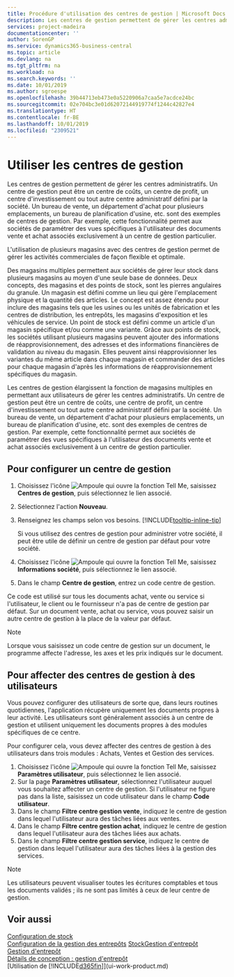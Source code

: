 ```yaml
---
title: Procédure d'utilisation des centres de gestion | Microsoft Docs
description: Les centres de gestion permettent de gérer les centres administratifs. Un centre de gestion peut être un centre de coût, un centre de profit, un centre d'investissement ou un autre centre administratif défini par la société.
services: project-madeira
documentationcenter: ''
author: SorenGP
ms.service: dynamics365-business-central
ms.topic: article
ms.devlang: na
ms.tgt_pltfrm: na
ms.workload: na
ms.search.keywords: ''
ms.date: 10/01/2019
ms.author: sgroespe
ms.openlocfilehash: 39b44713eb473e0a5220906a7caa5e7acdce24bc
ms.sourcegitcommit: 02e704bc3e01d62072144919774f1244c42827e4
ms.translationtype: HT
ms.contentlocale: fr-BE
ms.lasthandoff: 10/01/2019
ms.locfileid: "2309521"
---
```

# <a name="work-with-responsibility-centers"></a>Utiliser les centres de gestion
Les centres de gestion permettent de gérer les centres administratifs. Un centre de gestion peut être un centre de coûts, un centre de profit, un centre d'investissement ou tout autre centre administratif défini par la société. Un bureau de vente, un département d'achat pour plusieurs emplacements, un bureau de planification d'usine, etc. sont des exemples de centres de gestion. Par exemple, cette fonctionnalité permet aux sociétés de paramétrer des vues spécifiques à l'utilisateur des documents vente et achat associés exclusivement à un centre de gestion particulier.  

L'utilisation de plusieurs magasins avec des centres de gestion permet de gérer les activités commerciales de façon flexible et optimale.

Des magasins multiples permettent aux sociétés de gérer leur stock dans plusieurs magasins au moyen d'une seule base de données. Deux concepts, des magasins et des points de stock, sont les pierres angulaires du granule. Un magasin est défini comme un lieu qui gère l'emplacement physique et la quantité des articles. Le concept est assez étendu pour inclure des magasins tels que les usines ou les unités de fabrication et les centres de distribution, les entrepôts, les magasins d'exposition et les véhicules de service. Un point de stock est défini comme un article d'un magasin spécifique et/ou comme une variante. Grâce aux points de stock, les sociétés utilisant plusieurs magasins peuvent ajouter des informations de réapprovisionnement, des adresses et des informations financières de validation au niveau du magasin. Elles peuvent ainsi réapprovisionner les variantes du même article dans chaque magasin et commander des articles pour chaque magasin d'après les informations de réapprovisionnement spécifiques du magasin.  

Les centres de gestion élargissent la fonction de magasins multiples en permettant aux utilisateurs de gérer les centres administratifs. Un centre de gestion peut être un centre de coûts, une centre de profit, un centre d'investissement ou tout autre centre administratif défini par la société. Un bureau de vente, un département d'achat pour plusieurs emplacements, un bureau de planification d'usine, etc. sont des exemples de centres de gestion. Par exemple, cette fonctionnalité permet aux sociétés de paramétrer des vues spécifiques à l'utilisateur des documents vente et achat associés exclusivement à un centre de gestion particulier.

## <a name="to-set-up-a-responsibility-center"></a>Pour configurer un centre de gestion  
1.  Choisissez l'icône ![Ampoule qui ouvre la fonction Tell Me](media/ui-search/search_small.png "Dites-moi ce que vous voulez faire"), saisissez **Centres de gestion**, puis sélectionnez le lien associé.  
2.  Sélectionnez l'action **Nouveau**.  
3.  Renseignez les champs selon vos besoins. [!INCLUDE[tooltip-inline-tip](includes/tooltip-inline-tip_md.md)]  

    Si vous utilisez des centres de gestion pour administrer votre société, il peut être utile de définir un centre de gestion par défaut pour votre société.
4. Choisissez l'icône ![Ampoule qui ouvre la fonction Tell Me](media/ui-search/search_small.png "Dites-moi ce que vous voulez faire"), saisissez **Informations société**, puis sélectionnez le lien associé.
5. Dans le champ **Centre de gestion**, entrez un code centre de gestion.

Ce code est utilisé sur tous les documents achat, vente ou service si l'utilisateur, le client ou le fournisseur n'a pas de centre de gestion par défaut. Sur un document vente, achat ou service, vous pouvez saisir un autre centre de gestion à la place de la valeur par défaut.

> [!NOTE]  
>  Lorsque vous saisissez un code centre de gestion sur un document, le programme affecte l'adresse, les axes et les prix indiqués sur le document.  

## <a name="to-assign-responsibility-centers-to-users"></a>Pour affecter des centres de gestion à des utilisateurs  
Vous pouvez configurer des utilisateurs de sorte que, dans leurs routines quotidiennes, l'application récupère uniquement les documents propres à leur activité. Les utilisateurs sont généralement associés à un centre de gestion et utilisent uniquement les documents propres à des modules spécifiques de ce centre.  

Pour configurer cela, vous devez affecter des centres de gestion à des utilisateurs dans trois modules : Achats, Ventes et Gestion des services.  

1.  Choisissez l'icône ![Ampoule qui ouvre la fonction Tell Me](media/ui-search/search_small.png "Dites-moi ce que vous voulez faire"), saisissez **Paramètres utilisateur**, puis sélectionnez le lien associé.  
2.  Sur la page **Paramètres utilisateur**, sélectionnez l'utilisateur auquel vous souhaitez affecter un centre de gestion. Si l'utilisateur ne figure pas dans la liste, saisissez un code utilisateur dans le champ **Code utilisateur**.  
3.  Dans le champ **Filtre centre gestion vente**, indiquez le centre de gestion dans lequel l'utilisateur aura des tâches liées aux ventes.  
4.  Dans le champ **Filtre centre gestion achat**, indiquez le centre de gestion dans lequel l'utilisateur aura des tâches liées aux achats.  
5.  Dans le champ **Filtre centre gestion service**, indiquez le centre de gestion dans lequel l'utilisateur aura des tâches liées à la gestion des services.  

> [!NOTE]  
>  Les utilisateurs peuvent visualiser toutes les écritures comptables et tous les documents validés ; ils ne sont pas limités à ceux de leur centre de gestion.

## <a name="see-also"></a>Voir aussi  
[Configuration de stock](inventory-setup-inventory.md)  
[Configuration de la gestion des entrepôts](warehouse-setup-warehouse.md)
[Stock](inventory-manage-inventory.md)[Gestion d'entrepôt](warehouse-manage-warehouse.md)  
[Gestion d'entrepôt](warehouse-manage-warehouse.md)    
[Détails de conception : gestion d'entrepôt](design-details-warehouse-management.md)  
[Utilisation de [!INCLUDE[d365fin](includes/d365fin_md.md)]](ui-work-product.md)
